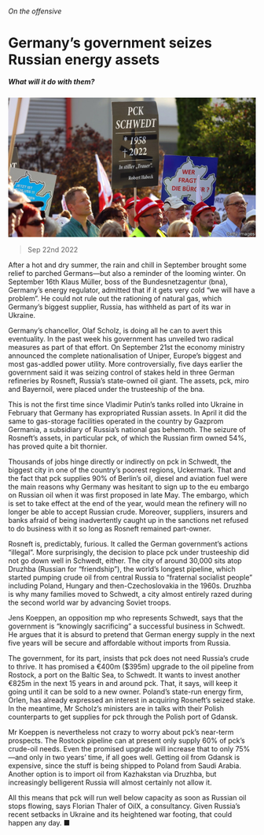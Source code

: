 ###### On the offensive

# Germany’s government seizes Russian energy assets 

##### What will it do with them? 

![image](images/20220924_WBP503.jpg) 

> Sep 22nd 2022 

After a hot and dry summer, the rain and chill in September brought some relief to parched Germans—but also a reminder of the looming winter. On September 16th Klaus Müller, boss of the Bundesnetzagentur (bna), Germany’s energy regulator, admitted that if it gets very cold “we will have a problem”. He could not rule out the rationing of natural gas, which Germany’s biggest supplier, Russia, has withheld as part of its war in Ukraine. 

Germany’s chancellor, Olaf Scholz, is doing all he can to avert this eventuality. In the past week his government has unveiled two radical measures as part of that effort. On September 21st the economy ministry announced the complete nationalisation of Uniper, Europe’s biggest and most gas-addled power utility. More controversially, five days earlier the government said it was seizing control of stakes held in three German refineries by Rosneft, Russia’s state-owned oil giant. The assets, pck, miro and Bayernoil, were placed under the trusteeship of the bna. 

This is not the first time since Vladimir Putin’s tanks rolled into Ukraine in February that Germany has expropriated Russian assets. In April it did the same to gas-storage facilities operated in the country by Gazprom Germania, a subsidiary of Russia’s national gas behemoth. The seizure of Rosneft’s assets, in particular pck, of which the Russian firm owned 54%, has proved quite a bit thornier. 

Thousands of jobs hinge directly or indirectly on pck in Schwedt, the biggest city in one of the country’s poorest regions, Uckermark. That and the fact that pck supplies 90% of Berlin’s oil, diesel and aviation fuel were the main reasons why Germany was hesitant to sign up to the eu embargo on Russian oil when it was first proposed in late May. The embargo, which is set to take effect at the end of the year, would mean the refinery will no longer be able to accept Russian crude. Moreover, suppliers, insurers and banks afraid of being inadvertently caught up in the sanctions net refused to do business with it so long as Rosneft remained part-owner.

Rosneft is, predictably, furious. It called the German government’s actions “illegal”. More surprisingly, the decision to place pck under trusteeship did not go down well in Schwedt, either. The city of around 30,000 sits atop Druzhba (Russian for “friendship”), the world’s longest pipeline, which started pumping crude oil from central Russia to “fraternal socialist people” including Poland, Hungary and then-Czechoslovakia in the 1960s. Druzhba is why many families moved to Schwedt, a city almost entirely razed during the second world war by advancing Soviet troops.

Jens Koeppen, an opposition mp who represents Schwedt, says that the government is “knowingly sacrificing” a successful business in Schwedt. He argues that it is absurd to pretend that German energy supply in the next five years will be secure and affordable without imports from Russia. 

The government, for its part, insists that pck does not need Russia’s crude to thrive. It has promised a €400m ($395m) upgrade to the oil pipeline from Rostock, a port on the Baltic Sea, to Schwedt. It wants to invest another €825m in the next 15 years in and around pck. That, it says, will keep it going until it can be sold to a new owner. Poland’s state-run energy firm, Orlen, has already expressed an interest in acquiring Rosneft’s seized stake. In the meantime, Mr Scholz’s ministers are in talks with their Polish counterparts to get supplies for pck through the Polish port of Gdansk. 

Mr Koeppen is nevertheless not crazy to worry about pck’s near-term prospects. The Rostock pipeline can at present only supply 60% of pck’s crude-oil needs. Even the promised upgrade will increase that to only 75%—and only in two years’ time, if all goes well. Getting oil from Gdansk is expensive, since the stuff is being shipped to Poland from Saudi Arabia. Another option is to import oil from Kazhakstan via Druzhba, but increasingly belligerent Russia will almost certainly not allow it. 

All this means that pck will run well below capacity as soon as Russian oil stops flowing, says Florian Thaler of OilX, a consultancy. Given Russia’s recent setbacks in Ukraine and its heightened war footing, that could happen any day. ■


